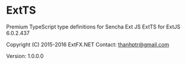 # ExtTS
Premium TypeScript type definitions for Sencha Ext JS
ExtTS for ExtJS 6.0.2.437

Copyright (C) 2015-2016 ExtFX.NET
Contact: thanhptr@gmail.com

Version: 1.0.0.0

